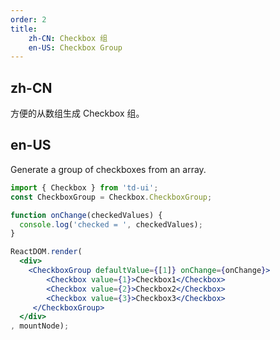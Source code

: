 ```yaml
---
order: 2
title:
    zh-CN: Checkbox 组
    en-US: Checkbox Group
---
```


## zh-CN

方便的从数组生成 Checkbox 组。

## en-US

Generate a group of checkboxes from an array.

````jsx
import { Checkbox } from 'td-ui';
const CheckboxGroup = Checkbox.CheckboxGroup;

function onChange(checkedValues) {
  console.log('checked = ', checkedValues);
}

ReactDOM.render(
  <div>
    <CheckboxGroup defaultValue={[1]} onChange={onChange}>
        <Checkbox value={1}>Checkbox1</Checkbox>
        <Checkbox value={2}>Checkbox2</Checkbox>
        <Checkbox value={3}>Checkbox3</Checkbox>
     </CheckboxGroup>
  </div>
, mountNode);
````
